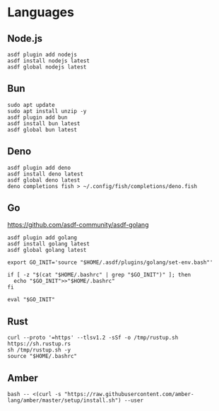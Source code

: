 # Languages

## Node.js

```shell:terminal
asdf plugin add nodejs
asdf install nodejs latest
asdf global nodejs latest
```

## Bun

```shell:terminal
sudo apt update
sudo apt install unzip -y
asdf plugin add bun
asdf install bun latest
asdf global bun latest
```

## Deno

```shell:terminal
asdf plugin add deno
asdf install deno latest
asdf global deno latest
deno completions fish > ~/.config/fish/completions/deno.fish
```

## Go

https://github.com/asdf-community/asdf-golang

```shell:terminal
asdf plugin add golang
asdf install golang latest
asdf global golang latest

export GO_INIT='source "$HOME/.asdf/plugins/golang/set-env.bash"'

if [ -z "$(cat "$HOME/.bashrc" | grep "$GO_INIT")" ]; then
  echo "$GO_INIT">>"$HOME/.bashrc"
fi

eval "$GO_INIT"
```

## Rust

```shell:terminal
curl --proto '=https' --tlsv1.2 -sSf -o /tmp/rustup.sh https://sh.rustup.rs
sh /tmp/rustup.sh -y
source "$HOME/.bashrc"
```

## Amber

```shell:terminal
bash -- <(curl -s "https://raw.githubusercontent.com/amber-lang/amber/master/setup/install.sh") --user
```
